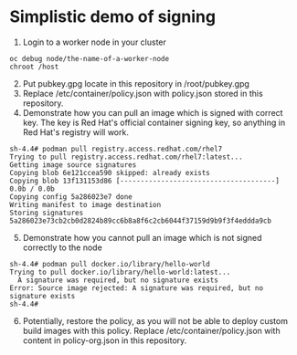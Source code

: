 # Simplistic demo of signing

1. Login to a worker node in your cluster
```
oc debug node/the-name-of-a-worker-node
chroot /host
```

2. Put pubkey.gpg locate in this repository in /root/pubkey.gpg
3. Replace /etc/container/policy.json with policy.json stored in this repository.
4. Demonstrate how you can pull an image which is signed with correct key. The key is Red Hat's official container signing key, so anything in Red Hat's registry will work.
```
sh-4.4# podman pull registry.access.redhat.com/rhel7
Trying to pull registry.access.redhat.com/rhel7:latest...
Getting image source signatures
Copying blob 6e121ccea590 skipped: already exists  
Copying blob 13f131153d86 [--------------------------------------] 0.0b / 0.0b
Copying config 5a286023e7 done  
Writing manifest to image destination
Storing signatures
5a286023e73cb2cb0d2824b89cc6b8a8f6c2cb6044f37159d9b9f3f4eddda9cb
```
5. Demonstrate how you cannot pull an image which is not signed correctly to the node
```
sh-4.4# podman pull docker.io/library/hello-world
Trying to pull docker.io/library/hello-world:latest...
  A signature was required, but no signature exists
Error: Source image rejected: A signature was required, but no signature exists
sh-4.4# 
```
6. Potentially, restore the policy, as you will not be able to deploy custom build images with this policy. Replace /etc/container/policy.json with content in policy-org.json in this repository.

